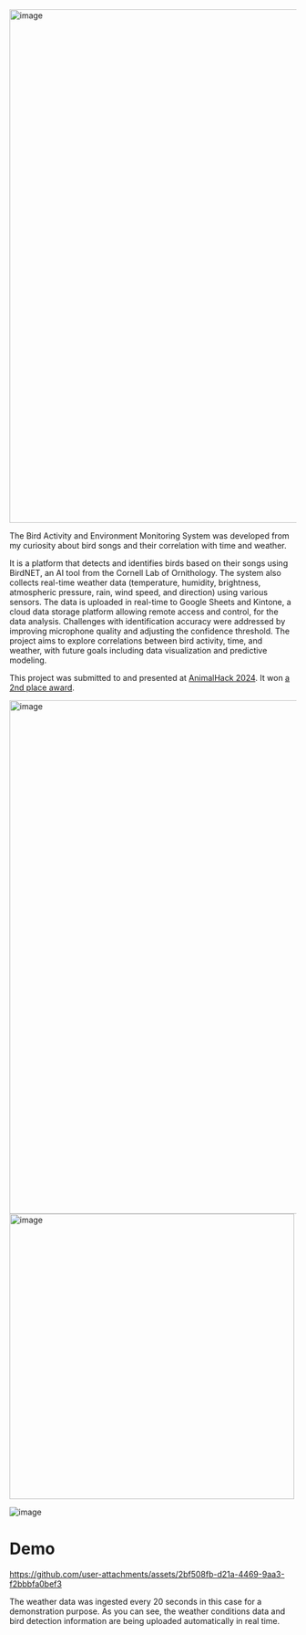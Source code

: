 <img width="900" alt="image" src="https://github.com/user-attachments/assets/67021c70-d8ec-4720-91ca-373c20b2bcb7">
                                                                              
The Bird Activity and Environment Monitoring System was developed from my curiosity about bird songs and their correlation with time and weather. 

It is a platform that detects and identifies birds based on their songs using BirdNET, an AI tool from the Cornell Lab of Ornithology. The system also collects real-time weather data (temperature, humidity, brightness, atmospheric pressure, rain, wind speed, and direction) using various sensors. The data is uploaded in real-time to Google Sheets and Kintone, a cloud data storage platform allowing remote access and control, for the data analysis. Challenges with identification accuracy were addressed by improving microphone quality and adjusting the confidence threshold. The project aims to explore correlations between bird activity, time, and weather, with future goals including data visualization and predictive modeling.

This project was submitted to and presented at [AnimalHack 2024](https://animalhack.org/ah24/). It won [a 2nd place award](https://animalhack2024.devpost.com/project-gallery). 

<img width="900" alt="image" src="https://github.com/user-attachments/assets/007dafc8-dbb5-48ba-82da-e8928b90ea7b">                           
                                    
<img width="500" alt="image" src="https://github.com/user-attachments/assets/c5ea02d6-68e4-4330-8955-97d3e6e0b8f7">

![image](https://github.com/user-attachments/assets/88043c05-f0c1-461c-b330-13294ce5e09d)


# Demo
https://github.com/user-attachments/assets/2bf508fb-d21a-4469-9aa3-f2bbbfa0bef3

The weather data was ingested every 20 seconds in this case for a demonstration purpose. As you can see, the weather conditions data and bird detection information are being uploaded automatically in real time. 
